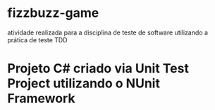 # fizzbuzz-game
atividade realizada para a disciplina de teste de software utilizando a prática de teste TDD

# Projeto C# criado via Unit Test Project utilizando o NUnit Framework
